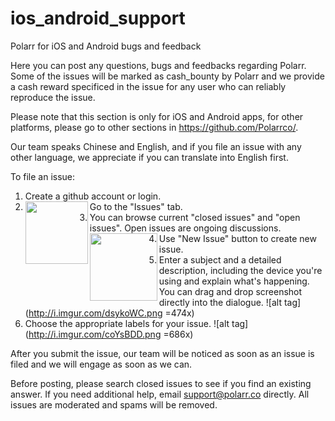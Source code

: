 # ios_android_support
Polarr for iOS and Android bugs and feedback

Here you can post any questions, bugs and feedbacks regarding Polarr. Some of the issues will be marked as cash_bounty by Polarr and we provide a cash reward specificed in the issue for any user who can reliably reproduce the issue.

Please note that this section is only for iOS and Android apps, for other platforms, please go to other sections in https://github.com/Polarrco/. 

Our team speaks Chinese and English, and if you file an issue with any other language, we appreciate if you can translate into English first. 

To file an issue:

1. Create a github account or login.
2. Go to the "Issues" tab. <img src="http://i.imgur.com/5M76VkI.png" align="left" height="100px">
3. You can browse current "closed issues" and "open issues". Open issues are ongoing discussions. <img src="http://i.imgur.com/po6cb7Y.png" align="left" height="108px">
4. Use "New Issue" button to create new issue. 
5. Enter a subject and a detailed description, including the device you're using and explain what's happening. You can drag and drop screenshot directly into the dialogue. ![alt tag](http://i.imgur.com/dsykoWC.png =474x)
6. Choose the appropriate labels for your issue. ![alt tag](http://i.imgur.com/coYsBDD.png =686x)

After you submit the issue, our team will be noticed as soon as an issue is filed and we will engage as soon as we can. 

Before posting, please search closed issues to see if you find an existing answer.
If you need additional help, email support@polarr.co directly.
All issues are moderated and spams will be removed.

